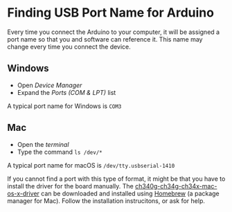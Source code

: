 # Finding USB Port Name for Arduino
Every time you connect the Arduino to your computer, it will be assigned a port name so that you and software can reference it. This name may change every time you connect the device.

## Windows
- Open _Device Manager_
- Expand the _Ports (COM & LPT)_ list

A typical port name for Windows is `COM3`

## Mac
- Open the _terminal_
- Type the command `ls /dev/*`

A typical port name for macOS is `/dev/tty.usbserial-1410`

If you cannot find a port with this type of format, it might be that you have to install the driver for the board manually. The [ch340g-ch34g-ch34x-mac-os-x-driver](https://github.com/adrianmihalko/ch340g-ch34g-ch34x-mac-os-x-driver) can be downloaded and installed using [Homebrew](https://brew.sh) (a package manager for Mac). Follow the installation instrucitons, or ask for help. 
